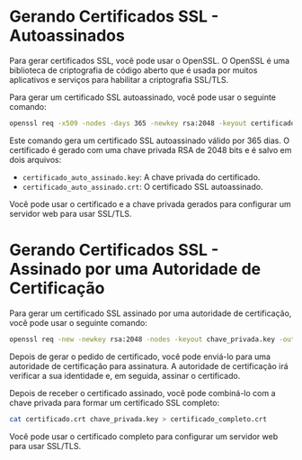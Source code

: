 # Gerando Certificados SSL - Autoassinados

Para gerar certificados SSL, você pode usar o OpenSSL. O OpenSSL é uma biblioteca de criptografia de código aberto que é usada por muitos aplicativos e serviços para habilitar a criptografia SSL/TLS.

Para gerar um certificado SSL autoassinado, você pode usar o seguinte comando:

```bash
openssl req -x509 -nodes -days 365 -newkey rsa:2048 -keyout certificado_auto_assinado.key -out certificado_auto_assinado.crt -subj "/C=BR/ST=SantaCatarina/L=Videira/O=Bizotto/OU=TI/CN=professor.net"
```

Este comando gera um certificado SSL autoassinado válido por 365 dias. O certificado é gerado com uma chave privada RSA de 2048 bits e é salvo em dois arquivos:

- `certificado_auto_assinado.key`: A chave privada do certificado.
- `certificado_auto_assinado.crt`: O certificado SSL autoassinado.

Você pode usar o certificado e a chave privada gerados para configurar um servidor web para usar SSL/TLS.

# Gerando Certificados SSL - Assinado por uma Autoridade de Certificação

Para gerar um certificado SSL assinado por uma autoridade de certificação, você pode usar o seguinte comando:

```bash
openssl req -new -newkey rsa:2048 -nodes -keyout chave_privada.key -out pedido_certificado.csr -subj "/C=BR/ST=SantaCatarina/L=Videira/O=Bizotto/OU=TI/CN=professor.net"
```

Depois de gerar o pedido de certificado, você pode enviá-lo para uma autoridade de certificação para assinatura. A autoridade de certificação irá verificar a sua identidade e, em seguida, assinar o certificado.

Depois de receber o certificado assinado, você pode combiná-lo com a chave privada para formar um certificado SSL completo:

```bash
cat certificado.crt chave_privada.key > certificado_completo.crt
```

Você pode usar o certificado completo para configurar um servidor web para usar SSL/TLS.